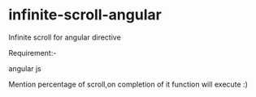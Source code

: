 infinite-scroll-angular
=======================


Infinite scroll for angular directive

Requirement:-

angular js


Mention percentage of scroll,on completion of it function will execute :)
